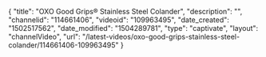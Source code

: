 {
    "title": "OXO Good Grips&reg; Stainless Steel Colander",
    "description": "",
    "channelid": "114661406",
    "videoid": "109963495",
    "date_created": "1502517562",
    "date_modified": "1504289781",
    "type": "captivate",
    "layout": "channelVideo",
    "url": "\/latest-videos\/oxo-good-grips-stainless-steel-colander\/114661406-109963495"
}